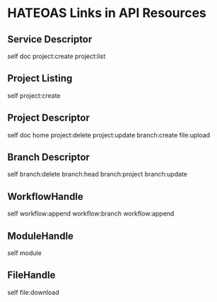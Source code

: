 HATEOAS Links in API Resources
==============================


Service Descriptor
------------------

self
doc
project:create
project:list



Project Listing
---------------

self
project:create



Project Descriptor
------------------

self
doc
home
project:delete
project:update
branch:create
file:upload



Branch Descriptor
-----------------

self
branch:delete
branch:head
branch:project
branch:update



WorkflowHandle
--------------
self
workflow:append
workflow:branch
workflow:append



ModuleHandle
------------
self
module


FileHandle
----------

self
file:download

